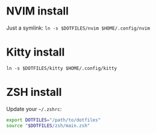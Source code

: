 # NVIM install
Just a symlink:
`ln -s $DOTFILES/nvim $HOME/.config/nvim`

# Kitty install
`ln -s $DOTFILES/kitty $HOME/.config/kitty`

# ZSH install
Update your `~/.zshrc`:
```sh
export DOTFILES="/path/to/dotfiles"
source "$DOTFILES/zsh/main.zsh"
```
